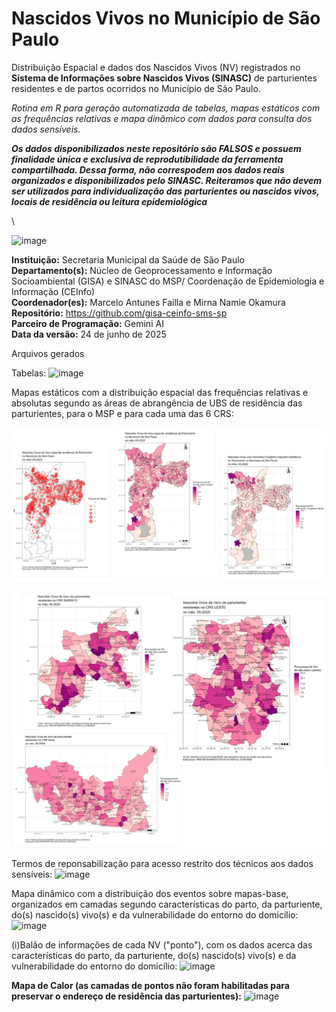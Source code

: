 # Nascidos Vivos no Município de São Paulo

Distribuição Espacial e dados dos Nascidos Vivos (NV) registrados no **Sistema de Informações sobre Nascidos Vivos (SINASC)** de parturientes residentes e de partos ocorridos no Município de São Paulo.

*Rotina em R para geração automatizada de tabelas, mapas estáticos com as frequências relativas e mapa dinâmico com dados para consulta dos dados sensíveis.*

***Os dados disponibilizados neste repositório são **FALSOS** e possuem finalidade única e exclusiva de reprodutibilidade da ferramenta compartilhada. Dessa forma, não correspodem aos dados reais organizados e disponibilizados pelo SINASC. Reiteramos que não devem ser utilizados para individualização das parturientes ou nascidos vivos, locais de residência ou leitura epidemiológica***

\

 
  

![image](https://github.com/user-attachments/assets/a636aeb5-9a0a-4d3e-bc18-7c35a4595516)


**Instituição:** Secretaria Municipal da Saúde de São Paulo\
**Departamento(s):** Núcleo de Geoprocessamento e Informação Socioambiental (GISA) e SINASC do MSP/ Coordenação de Epidemiologia e Informação (CEInfo)\
**Coordenador(es):** Marcelo Antunes Failla e Mirna Namie Okamura\
**Repositório:** https://github.com/gisa-ceinfo-sms-sp \
**Parceiro de Programação:** Gemini AI\
**Data da versão:** 24 de junho de 2025

Arquivos gerados

Tabelas:
![image](https://github.com/user-attachments/assets/bb43e79d-508e-4697-bf2f-71e451b2806e)

Mapas estáticos com a distribuição espacial das frequências relativas e absolutas segundo as áreas de abrangência de UBS de residência das parturientes, para o MSP e para cada uma das 6 CRS:

![image](https://raw.githubusercontent.com/gisa-ceinfo-sms-sp/dados/refs/heads/main/imagens_mapas_mensais_nv_rnrisco_aaubs_msp.png)

![image](https://raw.githubusercontent.com/gisa-ceinfo-sms-sp/dados/refs/heads/main/imagens_mapas_mensais_nv_rnrisco_aaubs_crs.png)


Termos de reponsabilização para acesso restrito dos técnicos aos dados sensíveis:
![image](https://github.com/user-attachments/assets/bc61fc51-58fd-4f84-a2ea-5e6ca70106d8)

Mapa dinâmico com a distribuição dos eventos sobre mapas-base, organizados em camadas segundo características do parto, da parturiente, do(s) nascido(s) vivo(s) e da vulnerabilidade do entorno do domicílio:
![image](https://github.com/user-attachments/assets/93411f1b-5d2b-4caa-9efb-fd66550d6353)

(i)Balão de informações de cada NV ("ponto"), com os dados acerca das características do parto, da parturiente, do(s) nascido(s) vivo(s) e da vulnerabilidade do entorno do domicílio:
![image](https://github.com/user-attachments/assets/137facca-ac53-4de3-8f26-842765b324f1)

**Mapa de Calor (as camadas  de pontos não foram habilitadas para preservar o endereço de residência das parturientes):**
![image](https://github.com/user-attachments/assets/f3889b92-5c6b-42f7-992c-5098e948395a)



